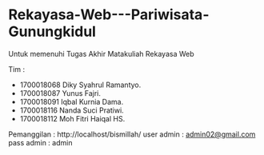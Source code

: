 # Rekayasa-Web---Pariwisata-Gunungkidul
Untuk memenuhi Tugas Akhir Matakuliah Rekayasa Web

Tim :
- 1700018068 Diky Syahrul Ramantyo.
- 1700018087 Yunus Fajri.
- 1700018091 Iqbal Kurnia Dama.
- 1700018116 Nanda Suci Pratiwi.
- 1700018112 Moh Fitri Haiqal HS.

Pemanggilan : http://localhost/bismillah/
user admin  : admin02@gmail.com
pass admin  : admin
